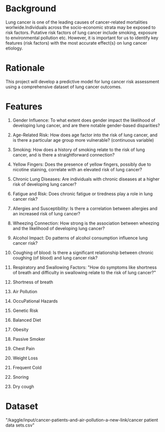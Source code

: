 # Background
Lung cancer is one of the leading causes of cancer-related mortalities worlwide.Individuals across the socio-economic strata may be exposed to risk factors. Putative risk factors of lung cancer include smoking, exposure to environmental pollution etc. However, it is important for us to identify key features (risk factors) with the most accurate effect{s} on lung cancer etiology.
# Rationale
This project will develop a predictive model for lung cancer risk assessment using a comprehensive dataset of lung cancer outcomes.
# Features
1. Gender Influence: To what extent does gender impact the likelihood of developing lung cancer, and are there notable gender-based disparities? 
  
2. Age-Related Risk: How does age factor into the risk of lung cancer, and is there a particular age group more vulnerable? (continuous variable)
  
3. Smoking: How does a history of smoking relate to the risk of lung cancer, and is there a straightforward connection? 
   
4. Yellow Fingers: Does the presence of yellow fingers, possibly due to nicotine staining, correlate with an elevated risk of lung cancer? 

5. Chronic Lung Diseases: Are individuals with chronic diseases at a higher risk of developing lung cancer?

6. Fatigue and Risk: Does chronic fatigue or tiredness play a role in lung cancer risk?

7. Allergies and Susceptibility: Is there a correlation between allergies and an increased risk of lung cancer?

8. Wheezing Connection: How strong is the association between wheezing and the likelihood of developing lung cancer?

9. Alcohol Impact: Do patterns of alcohol consumption influence lung cancer risk?

10. Coughing of blood: Is there a significant relationship between chronic coughing (of blood) and lung cancer risk?

11. Respiratory and Swallowing Factors: "How do symptoms like shortness of breath and difficulty in swallowing relate to the risk of lung cancer?"

12. Shortness of breath 

13. Air Pollution               

14. OccuPational Hazards        

15. Genetic Risk                

16. Balanced Diet               

17. Obesity                     

18. Passive Smoker              

19. Chest Pain                  

20. Weight Loss                

21. Frequent Cold              

22. Snoring
    
23. Dry cough                

# Dataset
"/kaggle/input/cancer-patients-and-air-pollution-a-new-link/cancer patient data sets.csv"
